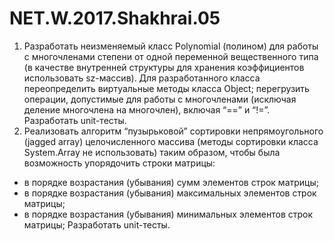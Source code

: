 # NET.W.2017.Shakhrai.05
1. Разработать неизменяемый класс Polynomial (полином) для работы с многочленами степени  от одной переменной вещественного типа (в качестве внутренней структуры для хранения коэффициентов использовать sz-массив). Для разработанного класса
переопределить виртуальные методы класса Object;
перегрузить операции, допустимые для работы с многочленами (исключая деление многочлена на многочлен), включая “==” и “!=”.
Разработать unit-тесты.
2. Реализовать алгоритм “пузырьковой” сортировки непрямоугольного (jagged array) целочисленного массива (методы сортировки класса System.Array не использовать) таким образом, чтобы была возможность упорядочить строки матрицы:
- в порядке возрастания (убывания) сумм элементов строк матрицы;
- в порядке возрастания (убывания) максимальных элементов строк матрицы;
- в порядке возрастания (убывания) минимальных элементов строк матрицы;
Разработать unit-тесты.
